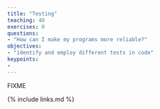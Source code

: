 ```yaml
---
title: "Testing"
teaching: 40
exercises: 0
questions:
- "How can I make my programs more reliable?"
objectives:
- "identify and employ different tests in code"
keypoints:
- 
---
```

FIXME

{% include links.md %}